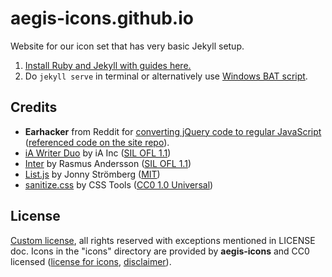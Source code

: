 # aegis-icons.github.io

Website for our icon set that has very basic Jekyll setup.

1. [Install Ruby and Jekyll with guides here.](https://jekyllrb.com/docs/installation/#guides)
2. Do `jekyll serve` in terminal or alternatively use [Windows BAT script](https://github.com/aegis-icons/aegis-icons.github.io/blob/main/start_jekyll_server.bat).

## Credits

- **Earhacker** from Reddit for [converting jQuery code to regular JavaScript](https://old.reddit.com/r/CodingHelp/comments/oz5cov/can_somebody_help_me_get_this_converted_from/h7y9cua/) ([referenced code on the site repo](https://github.com/aegis-icons/aegis-icons.github.io/blob/0fd7502a865f5ea7c94f6e77ff01d9da4c085e64/index.html#L210+L232)).
- [iA Writer Duo](https://github.com/iaolo/iA-Fonts/tree/master/iA%20Writer%20Duo) by iA Inc ([SIL OFL 1.1](https://github.com/iaolo/iA-Fonts/blob/master/iA%20Writer%20Duo/LICENSE.md))
- [Inter](https://rsms.me/inter/) by Rasmus Andersson ([SIL OFL 1.1](https://github.com/rsms/inter/blob/master/LICENSE.txt))
- [List.js](https://listjs.com/) by Jonny Strömberg ([MIT](https://github.com/javve/list.js/blob/master/LICENSE))
- [sanitize.css](https://github.com/csstools/sanitize.css) by CSS Tools ([CC0 1.0 Universal](https://github.com/csstools/sanitize.css/blob/main/LICENSE.md))

## License

[Custom license](LICENSE.md), all rights reserved with exceptions mentioned in LICENSE doc. Icons in the "icons" directory are provided by **aegis-icons** and CC0 licensed ([license for icons](https://github.com/aegis-icons/aegis-icons/blob/master/LICENSE.md), [disclaimer](https://github.com/aegis-icons/aegis-icons#disclaimer)).